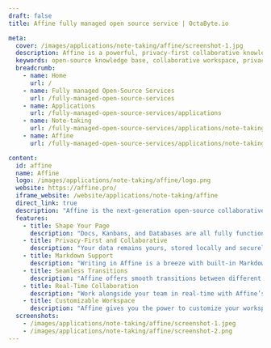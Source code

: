 ```yaml
---
draft: false
title: Affine fully managed open source service | OctaByte.io

meta:
  cover: /images/applications/note-taking/affine/screenshot-1.jpg
  description: Affine is a powerful, privacy-first collaborative knowledge base designed for professionals. With versatile features like Markdown support, seamless transitions, and real-time collaboration, Affine is the perfect solution for managing your data securely and efficiently.
  keywords: open-source knowledge base, collaborative workspace, privacy-first, alternative to Monday, alternative to Notion, alternative to Miro, data management, real-time collaboration, Markdown support, secure data storage
  breadcrumb:
    - name: Home
      url: /
    - name: Fully managed Open-Source Services
      url: /fully-managed-open-source-services
    - name: Applications
      url: /fully-managed-open-source-services/applications
    - name: Note-taking
      url: /fully-managed-open-source-services/applications/note-taking
    - name: Affine
      url: /fully-managed-open-source-services/applications/note-taking/affine

content:
  id: affine
  name: Affine
  logo: /images/applications/note-taking/affine/logo.png
  website: https://affine.pro/
  iframe_website: /website/applications/note-taking/affine
  direct_link: true
  description: "Affine is the next-generation open-source collaborative knowledge base that offers a comprehensive, privacy-first alternative to popular tools like Monday, Notion, and Miro. Unlike traditional platforms that rely on cloud storage, Affine ensures your data is locally stored and securely managed, putting your privacy first. Whether you're managing docs, whiteboards, or tables, Affine lets you transform any building block to meet your needs, creating a truly flexible workspace. Say goodbye to redundancy and enjoy a seamless experience with real-time editing, intuitive Markdown support, and effortless data organization."
  features:
    - title: Shape Your Page
      description: "Docs, Kanbans, and Databases are all fully functional anywhere, anytime. Affine offers a true what-you-see-is-what-you-get environment for your data. All pages feature two distinct views: a document (Paper Mode) and a whiteboard (Edgeless Mode), allowing you to switch between them effortlessly."
    - title: Privacy-First and Collaborative
      description: "Your data remains yours, stored locally and securely on your device. You can collaborate in real time with others, enjoying editing and sharing features without needing to set up a cloud. Affine ensures your data privacy while providing the flexibility of collaboration."
    - title: Markdown Support
      description: "Writing in Affine is a breeze with built-in Markdown syntax. This intuitive feature enhances your editing experience by allowing quick and clean formatting with just your keyboard. You can also export your data as Markdown for easy sharing and portability."
    - title: Seamless Transitions
      description: "Affine offers smooth transitions between different views, whether you’re working in document mode or whiteboard mode. This flexibility allows you to quickly adapt how your data is displayed, helping you stay productive without interruptions."
    - title: Real-Time Collaboration
      description: "Work alongside your team in real-time with Affine’s collaborative features. Multiple users can edit and view documents, Kanbans, and whiteboards simultaneously, making it easier than ever to coordinate on tasks and projects."
    - title: Customizable Workspace
      description: "Affine gives you the power to customize your workspace to suit your needs. With its adaptable interface, you can organize your documents, whiteboards, and databases in any way that enhances your workflow. Whether you’re managing personal projects or team collaborations, Affine provides the flexibility you need."
  screenshots:
    - /images/applications/note-taking/affine/screenshot-1.jpeg
    - /images/applications/note-taking/affine/screenshot-2.png
---
```

